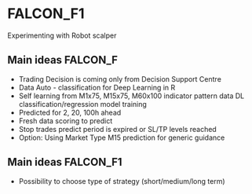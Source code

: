 # FALCON_F1

Experimenting with Robot scalper

## Main ideas FALCON_F
- Trading Decision is coming only from Decision Support Centre
- Data Auto - classification for Deep Learning in R
- Self learning from M1x75, M15x75, M60x100 indicator pattern data DL classification/regression model training
- Predicted for 2, 20, 100h ahead
- Fresh data scoring to predict
- Stop trades predict period is expired or SL/TP levels reached
- Option: Using Market Type M15 prediction for generic guidance

## Main ideas FALCON_F1
- Possibility to choose type of strategy (short/medium/long term)